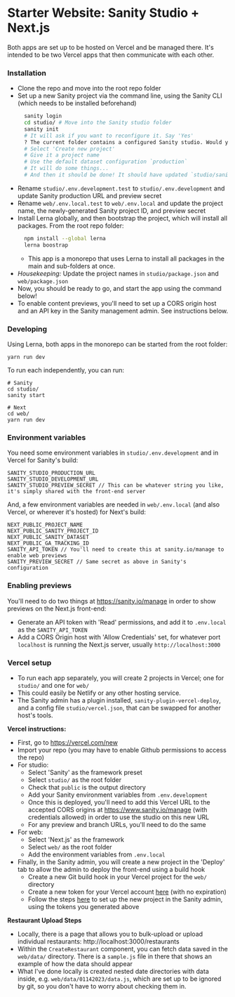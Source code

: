 # Starter Website: Sanity Studio + Next.js

Both apps are set up to be hosted on Vercel and be managed there. It's intended to be two Vercel apps that then communicate with each other.

### Installation

- Clone the repo and move into the root repo folder
- Set up a new Sanity project via the command line, using the Sanity CLI (which needs to be installed beforehand)
  ```sh
    sanity login
    cd studio/ # Move into the Sanity studio folder
    sanity init
    # It will ask if you want to reconfigure it. Say 'Yes'
    ? The current folder contains a configured Sanity studio. Would you like to reconfigure it? (Y/n)
    # Select 'Create new project'
    # Give it a project name
    # Use the default dataset configuration `production`
    # It will do some things...
    # And then it should be done! It should have updated `studio/sanity.json` with your new project ID
  ```
- Rename `studio/.env.development.test` to `studio/.env.development` and update Sanity production URL and preview secret
- Rename `web/.env.local.test` to `web/.env.local` and update the project name, the newly-generated Sanity project ID, and preview secret
- Install Lerna globally, and then bootstrap the project, which will install all packages. From the root repo folder:
  ```sh
    npm install --global lerna
    lerna boostrap
  ```
  - This app is a monorepo that uses Lerna to install all packages in the main and sub-folders at once.
- *Housekeeping:* Update the project names in `studio/package.json` and `web/package.json`
- Now, you should be ready to go, and start the app using the command below!
- To enable content previews, you'll need to set up a CORS origin host and an API key in the Sanity management admin. See instructions below.

### Developing

Using Lerna, both apps in the monorepo can be started from the root folder:

```
yarn run dev
```

To run each independently, you can run:

```
# Sanity
cd studio/
sanity start

# Next
cd web/
yarn run dev
```

### Environment variables

You need some environment variables in `studio/.env.development` and in Vercel for Sanity's build:

```
SANITY_STUDIO_PRODUCTION_URL
SANITY_STUDIO_DEVELOPMENT_URL
SANITY_STUDIO_PREVIEW_SECRET // This can be whatever string you like, it's simply shared with the front-end server
```

And, a few environment variables are needed in `web/.env.local` (and also Vercel, or wherever it's hosted) for Next's build:

```
NEXT_PUBLIC_PROJECT_NAME
NEXT_PUBLIC_SANITY_PROJECT_ID
NEXT_PUBLIC_SANITY_DATASET
NEXT_PUBLIC_GA_TRACKING_ID
SANITY_API_TOKEN // You'll need to create this at sanity.io/manage to enable web previews
SANITY_PREVIEW_SECRET // Same secret as above in Sanity's configuration
```

### Enabling previews

You'll need to do two things at https://sanity.io/manage in order to show previews on the Next.js front-end:
- Generate an API token with 'Read' permissions, and add it to `.env.local` as the `SANITY_API_TOKEN`
- Add a CORS Origin host with 'Allow Credentials' set, for whatever port `localhost` is running the Next.js server, usually `http://localhost:3000`


### Vercel setup

- To run each app separately, you will create 2 projects in Vercel; one for `studio/` and one for `web/`
- This could easily be Netlify or any other hosting service. 
- The Sanity admin has a plugin installed, `sanity-plugin-vercel-deploy`, and a config file `studio/vercel.json`, that can be swapped for another host's tools.

**Vercel instructions:**
- First, go to https://vercel.com/new
- Import your repo (you may have to enable Github permissions to access the repo)
- For studio:
  - Select 'Sanity' as the framework preset
  - Select `studio/` as the root folder
  - Check that `public` is the output directory
  - Add your Sanity environment variables from `.env.development`
  - Once this is deployed, you'll need to add this Vercel URL to the accepted CORS origins at https://www.sanity.io/manage (with credentials allowed) in order to use the studio on this new URL
  - For any preview and branch URLs, you'll need to do the same
- For web:
  - Select 'Next.js' as the framework
  - Select `web/` as the root folder
  - Add the environment variables from `.env.local`
- Finally, in the Sanity admin, you will create a new project in the 'Deploy' tab to allow the admin to deploy the front-end using a build hook
  - Create a new Git build hook in your Vercel project for the `web/` directory
  - Create a new token for your Vercel account [here](https://vercel.com/account/tokens) (with no expiration)
  - Follow the steps [here](https://www.sanity.io/plugins/vercel-deploy) to set up the new project in the Sanity admin, using the tokens you generated above


**Restaurant Upload Steps**

- Locally, there is a page that allows you to bulk-upload or upload individual restaurants: http://localhost:3000/restaurants
- Within the `CreateRestaurant` component, you can fetch data saved in the `web/data/` directory. There is a `sample.js` file in there that shows an example of how the data should appear
- What I've done locally is created nested date directories with data inside, e.g. `web/data/01142023/data.js`, which are set up to be ignored by git, so you don't have to worry about checking them in.